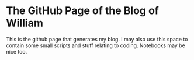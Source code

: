 # The GitHub Page of the Blog of William
This is the github page that generates my blog. I may also use this space to contain some small scripts and stuff relating to coding. Notebooks may be nice too.
